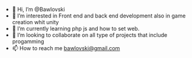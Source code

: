 - 👋 Hi, I’m @Bawlovski
- 👀 I’m interested in Front end and back end development also in game creation whit unity
- 🌱 I’m currently learning php js and how to set web.
- 💞️ I’m looking to collaborate on all type of projects that include progamming
- 📫 How to reach me bawlovski@gmail.com

<!---
Bawlovski/Bawlovski is a ✨ special ✨ repository because its `README.md` (this file) appears on your GitHub profile.
You can click the Preview link to take a look at your changes.
--->

